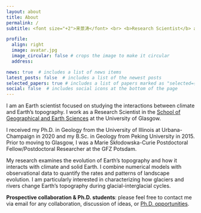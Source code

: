 ```yaml
---
layout: about
title: About
permalink: /
subtitle: <font size="+2">来景涛</font> <br> <b>Research Scientist</b> at the University of Glasgow

profile:
  align: right
  image: avatar.jpg
  image_circular: false # crops the image to make it circular
  address:

news: true  # includes a list of news items
latest_posts: false  # includes a list of the newest posts
selected_papers: true # includes a list of papers marked as "selected={true}"
social: false  # includes social icons at the bottom of the page
---
```


I am an Earth scientist focused on studying the interactions between climate and Earth’s topography. I work as a Research Scientist in the [School of Geographical and Earth Sciences](https://www.gla.ac.uk/schools/ges/) at the University of Glasgow.

I received my Ph.D. in Geology from the University of Illinois at Urbana-Champaign in 2020 and my B.Sc. in Geology from Peking University in 2015. Prior to moving to Glasgow, I was a Marie Skłodowska-Curie Postdoctoral Fellow/Postdoctoral Researcher at the GFZ Potsdam.

My research examines the evolution of Earth’s topography and how it interacts with climate and solid Earth. I combine numerical models with observational data to quantify the rates and patterns of landscape evolution. I am particularly interested in characterizing how glaciers and rivers change Earth’s topography during glacial-interglacial cycles.

**Prospective collaboration & Ph.D. students**: please feel free to contact me via email for any collaboration, discussion of ideas, or [Ph.D. opportunities](/opportunities/). 
